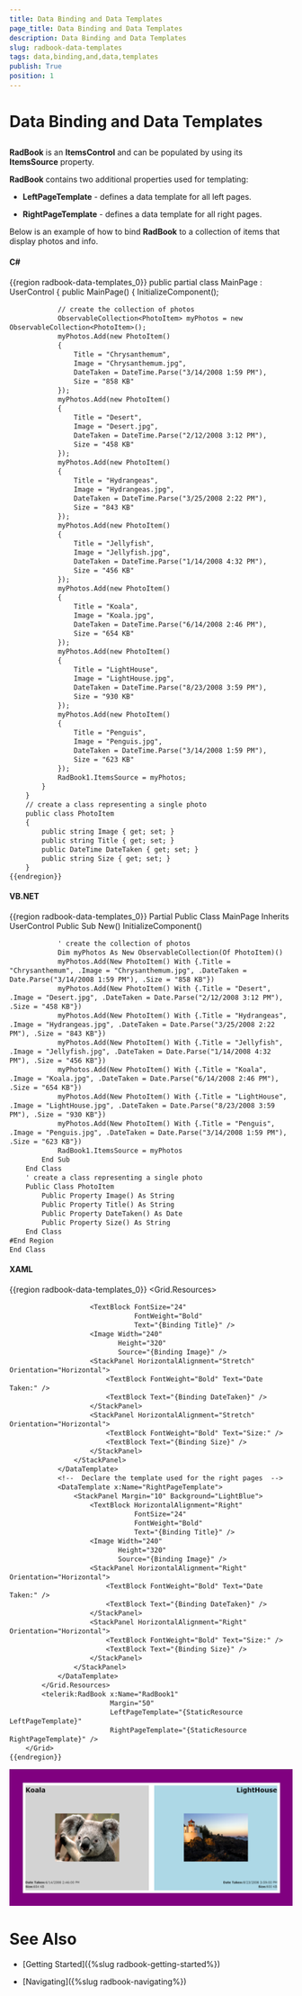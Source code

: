 ```yaml
---
title: Data Binding and Data Templates
page_title: Data Binding and Data Templates
description: Data Binding and Data Templates
slug: radbook-data-templates
tags: data,binding,and,data,templates
publish: True
position: 1
---
```


# Data Binding and Data Templates



## 

__RadBook__ is an __ItemsControl__ and can be populated by using its __ItemsSource__ property.

__RadBook__ contains two additional properties used for templating:

* __LeftPageTemplate__ - defines a data template for all left pages.

* __RightPageTemplate__ - defines a data template for all right pages.

Below is an example of how to bind __RadBook__ to a collection of items that display photos and info.

#### __C#__

{{region radbook-data-templates_0}}
		public partial class MainPage : UserControl
		{
			public MainPage()
			{
				InitializeComponent();
	
				// create the collection of photos
				ObservableCollection<PhotoItem> myPhotos = new ObservableCollection<PhotoItem>();
				myPhotos.Add(new PhotoItem()
				{
					Title = "Chrysanthemum",
					Image = "Chrysanthemum.jpg",
					DateTaken = DateTime.Parse("3/14/2008 1:59 PM"),
					Size = "858 KB"
				});
				myPhotos.Add(new PhotoItem()
				{
					Title = "Desert",
					Image = "Desert.jpg",
					DateTaken = DateTime.Parse("2/12/2008 3:12 PM"),
					Size = "458 KB"
				});
				myPhotos.Add(new PhotoItem()
				{
					Title = "Hydrangeas",
					Image = "Hydrangeas.jpg",
					DateTaken = DateTime.Parse("3/25/2008 2:22 PM"),
					Size = "843 KB"
				});
				myPhotos.Add(new PhotoItem()
				{
					Title = "Jellyfish",
					Image = "Jellyfish.jpg",
					DateTaken = DateTime.Parse("1/14/2008 4:32 PM"),
					Size = "456 KB"
				});
				myPhotos.Add(new PhotoItem()
				{
					Title = "Koala",
					Image = "Koala.jpg",
					DateTaken = DateTime.Parse("6/14/2008 2:46 PM"),
					Size = "654 KB"
				});
				myPhotos.Add(new PhotoItem()
				{
					Title = "LightHouse",
					Image = "LightHouse.jpg",
					DateTaken = DateTime.Parse("8/23/2008 3:59 PM"),
					Size = "930 KB"
				});
				myPhotos.Add(new PhotoItem()
				{
					Title = "Penguis",
					Image = "Penguis.jpg",
					DateTaken = DateTime.Parse("3/14/2008 1:59 PM"),
					Size = "623 KB"
				});
				RadBook1.ItemsSource = myPhotos;
			}
		}
		// create a class representing a single photo
		public class PhotoItem
		{
			public string Image { get; set; }
			public string Title { get; set; }
			public DateTime DateTaken { get; set; }
			public string Size { get; set; }
		}
	{{endregion}}



#### __VB.NET__

{{region radbook-data-templates_0}}
	Partial Public Class MainPage
			Inherits UserControl
			Public Sub New()
				InitializeComponent()
	
				' create the collection of photos
				Dim myPhotos As New ObservableCollection(Of PhotoItem)()
				myPhotos.Add(New PhotoItem() With {.Title = "Chrysanthemum", .Image = "Chrysanthemum.jpg", .DateTaken = Date.Parse("3/14/2008 1:59 PM"), .Size = "858 KB"})
				myPhotos.Add(New PhotoItem() With {.Title = "Desert", .Image = "Desert.jpg", .DateTaken = Date.Parse("2/12/2008 3:12 PM"), .Size = "458 KB"})
				myPhotos.Add(New PhotoItem() With {.Title = "Hydrangeas", .Image = "Hydrangeas.jpg", .DateTaken = Date.Parse("3/25/2008 2:22 PM"), .Size = "843 KB"})
				myPhotos.Add(New PhotoItem() With {.Title = "Jellyfish", .Image = "Jellyfish.jpg", .DateTaken = Date.Parse("1/14/2008 4:32 PM"), .Size = "456 KB"})
				myPhotos.Add(New PhotoItem() With {.Title = "Koala", .Image = "Koala.jpg", .DateTaken = Date.Parse("6/14/2008 2:46 PM"), .Size = "654 KB"})
				myPhotos.Add(New PhotoItem() With {.Title = "LightHouse", .Image = "LightHouse.jpg", .DateTaken = Date.Parse("8/23/2008 3:59 PM"), .Size = "930 KB"})
				myPhotos.Add(New PhotoItem() With {.Title = "Penguis", .Image = "Penguis.jpg", .DateTaken = Date.Parse("3/14/2008 1:59 PM"), .Size = "623 KB"})
				RadBook1.ItemsSource = myPhotos
			End Sub
		End Class
		' create a class representing a single photo
		Public Class PhotoItem
			Public Property Image() As String
			Public Property Title() As String
			Public Property DateTaken() As Date
			Public Property Size() As String
		End Class
	#End Region
	End Class



#### __XAML__

{{region radbook-data-templates_0}}
	    <Grid x:Name="LayoutRoot" Background="Purple">
	        <Grid.Resources>
	            <!--  Declare the template used for the left pages  -->
	            <DataTemplate x:Name="LeftPageTemplate">
	                <StackPanel Margin="10" Background="LightGray">
	
	                    <TextBlock FontSize="24" 
	                               FontWeight="Bold"
	                               Text="{Binding Title}" />
	                    <Image Width="240" 
	                           Height="320"
	                           Source="{Binding Image}" />
	                    <StackPanel HorizontalAlignment="Stretch" Orientation="Horizontal">
	                        <TextBlock FontWeight="Bold" Text="Date Taken:" />
	                        <TextBlock Text="{Binding DateTaken}" />
	                    </StackPanel>
	                    <StackPanel HorizontalAlignment="Stretch" Orientation="Horizontal">
	                        <TextBlock FontWeight="Bold" Text="Size:" />
	                        <TextBlock Text="{Binding Size}" />
	                    </StackPanel>
	                </StackPanel>
	            </DataTemplate>
	            <!--  Declare the template used for the right pages  -->
	            <DataTemplate x:Name="RightPageTemplate">
	                <StackPanel Margin="10" Background="LightBlue">
	                    <TextBlock HorizontalAlignment="Right" 
	                               FontSize="24"
	                               FontWeight="Bold"
	                               Text="{Binding Title}" />
	                    <Image Width="240" 
	                           Height="320"
	                           Source="{Binding Image}" />
	                    <StackPanel HorizontalAlignment="Right" Orientation="Horizontal">
	                        <TextBlock FontWeight="Bold" Text="Date Taken:" />
	                        <TextBlock Text="{Binding DateTaken}" />
	                    </StackPanel>
	                    <StackPanel HorizontalAlignment="Right" Orientation="Horizontal">
	                        <TextBlock FontWeight="Bold" Text="Size:" />
	                        <TextBlock Text="{Binding Size}" />
	                    </StackPanel>
	                </StackPanel>
	            </DataTemplate>
	        </Grid.Resources>
	        <telerik:RadBook x:Name="RadBook1" 
	                         Margin="50"
	                         LeftPageTemplate="{StaticResource LeftPageTemplate}"
	                         RightPageTemplate="{StaticResource RightPageTemplate}" />
	    </Grid>
	{{endregion}}

![RadBook DataBinding](images/book_datatemplates.png)

# See Also

 * [Getting Started]({%slug radbook-getting-started%})

 * [Navigating]({%slug radbook-navigating%})
